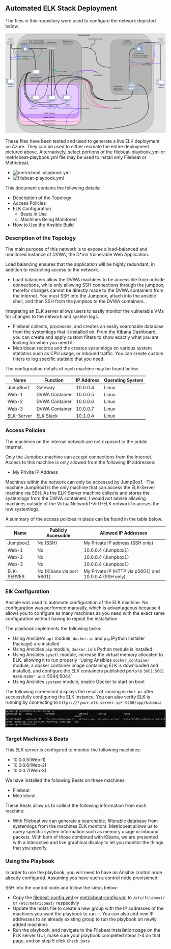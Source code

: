 ## Automated ELK Stack Deployment

The files in this repository were used to configure the network depicted below.

![/CyberSecurityProject/Diagrams/](/Diagrams/network-diagram.jpg)

These files have been tested and used to generate a live ELK deployment on Azure. They can be used to either recreate the entire deployment pictured above. Alternatively, select portions of the filebeat-playbook.yml or metricbeat-playbook.yml file may be used to install only Filebeat or Metricbeat.

- ![metricbeat-playbook.yml](CyberSecurityProject/ansible/metricbeat-playbook.yml)
- ![filebeat-playbook.yml](CyberSecurityProject/ansible/filebeat-playbook.yml)

This document contains the following details:
- Description of the Topology
- Access Policies
- ELK Configuration
  - Beats in Use
  - Machines Being Monitored
- How to Use the Ansible Build


### Description of the Topology

The main purpose of this network is to expose a load-balanced and monitored instance of DVWA, the D*mn Vulnerable Web Application.

Load balancing ensures that the application will be highly redundant, in addition to restricting access to the network.
- Load balancers allow the DVWA machines to be accessible from outside connections, while only allowing SSH connections through the jumpbox, therefor changes cannot be directly made to the DVWA containers from the internet. You must SSH into the Jumpbox, attach into the ansible shell, and then SSH from the jumpbox to the DVWA containers.

Integrating an ELK server allows users to easily monitor the vulnerable VMs for changes to the network and system logs.
- Filebeat collects, processes, and creates an easily searchable database from the systemlogs that it installed on. From the Kibana Dashboard, you can create and apply custom filters to show exactly what you are looking for when you need it.
- Metricbeat records and the creates systemlogs on various system statistics such as CPU usage, or inbound traffic. You can create custom filters to log specific statistic that you need. 

The configuration details of each machine may be found below.

| Name       | Function       | IP Address | Operating System |
|------------|----------------|------------|------------------|
| JumpBox1   | Gateway        | 10.0.0.4   | Linux            |
| Web-1      | DVWA Container | 10.0.0.5   | Linux            |
| Web-2      | DVWA Container | 10.0.0.6   | Linux            |
| Web-3      | DVWA Container | 10.0.0.7   | Linux            |
| ELK-Server | ELK Stack      | 10.1.0.4   | Linux            |

### Access Policies

The machines on the internal network are not exposed to the public Internet. 

Only the Jumpbox machine can accept connections from the Internet. Access to this machine is only allowed from the following IP addresses:
- My Privite IP Address

Machines within the network can only be accessed by JumpBox1.
-The machine JumpBox1 is the only machine that can access the ELK-Server machine via SSH. As the ELK-Server machine collects and stores the systemlogs from the DWVA 
containers, I would not advise allowing machines outside of the VirtualNetwork1-Virt1-ELK network to accses the raw systemlogs. 

A summary of the access policies in place can be found in the table below.

| Name       | Publicly Accessible       | Allowed IP Addresses                                   |
|------------|---------------------------|--------------------------------------------------------|
| Jumpbox1   | No (SSH)                  | My Private IP address (SSH only)                       |
| Web-1      | No                        | 10.0.0.4 (Jumpbox1)                                    |
| Web-2      | No                        | 10.0.0.4 (Jumpbox1)                                    |
| Web-3      | No                        | 10.0.0.4 (Jumpbox1)                                    |
| ELK-SERVER | No (Kibana via port 5601) | My Private IP (HTTP via p5601) and 10.0.0.4 (SSH only) |

### Elk Configuration

Ansible was used to automate configuration of the ELK machine. No configuration was performed manually, which is advantageous because it allows you to configure 
as many machines as you need with the exact same configuration without having to repeat the installation

The playbook implements the following tasks:
- Using Ansible's `apt` module, `docker.io` and `pip`(Python Installer Package) are installed
- Using Ansibles `pip` module, `docker.io`'s Python module is installed
- Using Ansibles `sysctl` module, increase the virtual memory allocated to ELK, allowing it to run properly
-Using Ansibles `docker_container` module, a docker container image containing ELK is downloaded and installed, and configure the ELK containers published ports to `5601:5601` `9200:9200' and `5044:5044`
- Using Ansibles `systemd` module, enable Docker to start on boot

The following screenshot displays the result of running `docker ps` after successfully configuring the ELK instance.
You can also verify ELK is running by connecting to `https://*your.elk.server.ip*:9200/app/kibania`

![/CyberSecurityProject/Diagrams/docker_ps_output.jpg](/Diagrams/docker_ps_output.jpg)

### Target Machines & Beats
This ELK server is configured to monitor the following machines:
- 10.0.0.5(Web-1)
- 10.0.0.6(Web-2)
- 10.0.0.7(Web-3)

We have installed the following Beats on these machines:
- Filebeat
- Metricbeat

These Beats allow us to collect the following information from each machine:
- With Filebeat we can generate a searchable, filterable database from systemlogs from the machines ELK monitors. Metricbeat allows us to query specific system information such as memory usage or inbound packets. With both of those combined 
with Kibana, we are presented with a interactive and live graphical display to let you monitor the things that you specify.

### Using the Playbook
In order to use the playbook, you will need to have an Ansible control node already configured. Assuming you have such a control node provisioned: 

SSH into the control node and follow the steps below:
- Copy the [filebeat-config.yml](/CyberSecurityProject/ansible/filebeat-config.yml) or [metricbeat-config.yml](/CyberSecurityProject/ansible/metricbeat-config.yml) to `/etc/filebeat/` or `/etc/metricbeat/` respectivly
- Update the hosts file to create a new group with the IP addresses of the machines you want the playbook to run
-- You can also add new IP addresses to an already existing group to run the playbook on newly added machines
- Run the playbook, and navigate to the Filebeat installation page on the ELK server GUI, make sure your playbook completed steps 1-4 on that page, and on step 5 click `Check Data`
